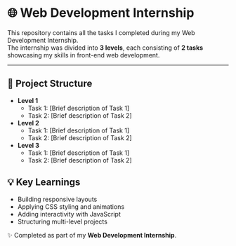 # 🌐 Web Development Internship

This repository contains all the tasks I completed during my Web Development Internship.  
The internship was divided into **3 levels**, each consisting of **2 tasks** showcasing my skills in front-end web development.

---

## 📂 Project Structure
- **Level 1**
  - Task 1: [Brief description of Task 1]
  - Task 2: [Brief description of Task 2]
- **Level 2**
  - Task 1: [Brief description of Task 1]
  - Task 2: [Brief description of Task 2]
- **Level 3**
  - Task 1: [Brief description of Task 1]
  - Task 2: [Brief description of Task 2]

## 💡 Key Learnings
- Building responsive layouts  
- Applying CSS styling and animations  
- Adding interactivity with JavaScript  
- Structuring multi-level projects

✨ Completed as part of my **Web Development Internship**.

